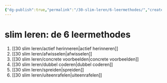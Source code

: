 ```yaml
---
{"dg-publish":true,"permalink":"/30-slim-leren/6-leermethodes/","created":"2025-03-04T18:44:50.215+01:00","updated":"2025-02-18T19:56:37.733+01:00"}
---
```


# slim leren: de 6 leermethodes

1. [[30 slim leren/actief herinneren\|actief herinneren]]
2. [[30 slim leren/afwisselen\|afwisselen]]
3. [[30 slim leren/concrete voorbeelden\|concrete voorbeelden]]
4. [[30 slim leren/dubbel coderen\|dubbel coderen]]
5. [[30 slim leren/spreiden\|spreiden]]
6. [[30 slim leren/uiteenrafelen\|uiteenrafelen]]

